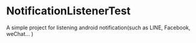 # NotificationListenerTest

A simple project for listening android notification(such as LINE, Facebook, weChat... ) 
